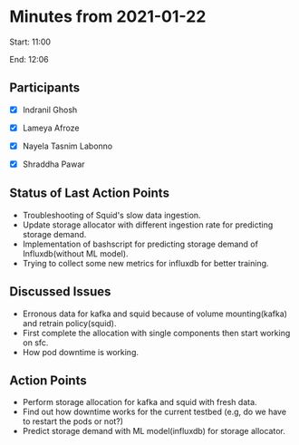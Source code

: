# Minutes from 2021-01-22

Start: 11:00

End: 12:06


## Participants

* [X] Indranil Ghosh
* [X] Lameya Afroze
* [X] Nayela Tasnim Labonno
* [X] Shraddha Pawar


## Status of Last Action Points

*	Troubleshooting of Squid's slow data ingestion.
* Update storage allocator with different ingestion rate for predicting storage demand.
* Implementation of bashscript for predicting storage demand of Influxdb(without ML model).
* Trying to collect some new metrics for influxdb for better training.

## Discussed Issues
* Erronous data for kafka and squid because of volume mounting(kafka) and retrain policy(squid).
* First complete the allocation with single components then start working on sfc.
* How pod downtime is working.

## Action Points

* Perform storage allocation for kafka and squid with fresh data.
* Find out how downtime works for the current testbed (e.g, do we have to restart the pods or not?)
* Predict storage demand with ML model(influxdb) for storage allocator.  
